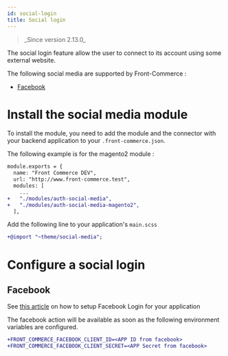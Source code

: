 ```yaml
---
id: social-login
title: Social login
---
```


<blockquote class="feature--new">
_Since version 2.13.0_
</blockquote>

The social login feature allow the user to connect to its account using some external website.

The following social media are supported by Front-Commerce :
- [Facebook](#facebook)

# Install the social media module

To install the module, you need to add the  module and the connector with your backend application to your `.front-commerce.json`.

The following example is for the magento2 module :

```diff
module.exports = {
  name: "Front Commerce DEV",
  url: "http://www.front-commerce.test",
  modules: [
    ...
+   "./modules/auth-social-media",
+   "./modules/auth-social-media-magento2",
  ],
```

Add the following line to your application's `main.scss`
```diff
+@import "~theme/social-media";
```

# Configure a social login

## Facebook

See [this article](https://magefan.com/blog/create-facebook-application) on how to setup Facebook Login for your application

The facebook action will be available as soon as the following environment variables are configured.
```diff
+FRONT_COMMERCE_FACEBOOK_CLIENT_ID=<APP ID from facebook>
+FRONT_COMMERCE_FACEBOOK_CLIENT_SECRET=<APP Secret from facebook>
```